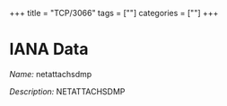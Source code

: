 +++
title = "TCP/3066"
tags = [""]
categories = [""]
+++

# IANA Data

_Name:_ netattachsdmp

_Description:_ NETATTACHSDMP

